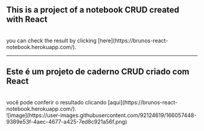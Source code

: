 ## This is a project of a notebook CRUD created with React
<br />
you can check the result by clicking [here](https://brunos-react-notebook.herokuapp.com/).

---
## Este é um projeto de caderno CRUD criado com React
<br />
você pode conferir o resultado clicando [aqui](https://brunos-react-notebook.herokuapp.com/).

<br />
![image](https://user-images.githubusercontent.com/92124619/166057448-9389e53f-4aec-4677-a425-7ed8c921a56f.png)